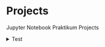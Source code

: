 # Projects
Jupyter Notebook Praktikum Projects

<details>
  <summary>Test</summary>
  
  ```
  Test
  ```
</details>
